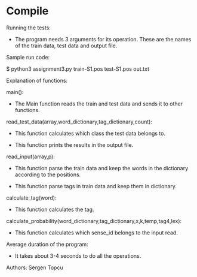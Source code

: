 # Compile


 Running the tests:

- The program needs 3 arguments for its operation. These are the names of the train data, test data and output file.


 Sample run code:

$ python3 assignment3.py train-S1.pos test-S1.pos out.txt



 Explanation of functions:

 main():
 
- The Main function reads the train and test data and sends it to other functions.


 read_test_data(array,word_dictionary,tag_dictionary,count):
 
 
- This function calculates which class the test data belongs to.

- This function prints the results in the output file.

 read_input(array,p):
 
 
- This function parse the train data and keep the words in the dictionary according to the positions.

- This function parse tags in train data and keep them in dictionary.

 calculate_tag(word):
 
 
- This function calculates the tag.


 calculate_probability(word_dictionary,tag_dictionary,x,k,temp,tag4,lex):
 
 
- This function calculates which sense_id belongs to the input read.

 

 Average duration of the program:
 
- It takes about 3-4 seconds to do all the operations.
 
Authors: Sergen Topcu




